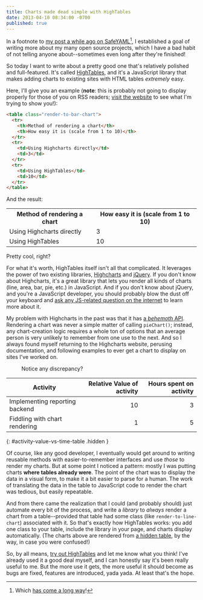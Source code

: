 ```yaml
---
title: Charts made dead simple with HighTables
date: 2013-04-10 08:34:00 -0700
published: true
---
```


In a footnote to [my post a while ago on SafeYAML](/posts/making-yaml-safe-again.html)[^safe-yaml], I established a goal of writing more about my many open source projects, which I have a bad habit of not telling anyone about--sometimes even long after they're finished!

So today I want to write about a pretty good one that's relatively polished and full-featured. It's called [HighTables](http://dtao.github.io/HighTables/), and it's a JavaScript library that makes adding charts to existing sites with HTML tables *extremely* easy.

Here, I'll give you an example (**note**: this is probably not going to display properly for those of you on RSS readers; [visit the website](http://philosopherdeveloper.com/posts/charts-made-dead-simple-with-hightables.html) to see what I'm trying to show you!):

```html
<table class="render-to-bar-chart">
  <tr>
    <th>Method of rendering a chart</th>
    <th>How easy it is (scale from 1 to 10)</th>
  </tr>
  <tr>
    <td>Using Highcharts directly</td>
    <td>3</td>
  </tr>
  <tr>
    <td>Using HighTables</td>
    <td>10</td>
  </tr>
</table>
```

And the result:

<table class="render-to-bar-chart">
  <tr>
    <th>Method of rendering a chart</th>
    <th>How easy it is (scale from 1 to 10)</th>
  </tr>
  <tr>
    <td>Using Highcharts directly</td>
    <td>3</td>
  </tr>
  <tr>
    <td>Using HighTables</td>
    <td>10</td>
  </tr>
</table>

Pretty cool, right?

For what it's worth, HighTables itself isn't all that complicated. It leverages the power of two existing libraries, [Highcharts](http://www.highcharts.com/) and [jQuery](http://jquery.com/). If you don't know about Highcharts, it's a great library that lets you render all kinds of charts (line, area, bar, pie, etc.) in JavaScript. And if you don't know about jQuery, and you're a JavaScript developer, you should probably blow the dust off your keyboard and [ask any JS-related question on the internet](http://www.doxdesk.com/img/updates/20091116-so-large.gif) to learn more about it.

My problem with Highcharts in the past was that it has [a *behemoth* API](http://api.highcharts.com/highcharts). Rendering a chart was never a simple matter of calling `pieChart()`; instead, any chart-creation logic requires a whole ton of options that an average person is very unlikely to remember from one use to the next. And so I always found myself returning to the Highcharts website, perusing documentation, and following examples to ever get a chart to display on sites I've worked on.

<figure class="hidden-in-abbreviated-version">
  <div class="pie-chart"
       data-title="Value of activity"
       data-source="#activity-value-vs-time-table"
       data-value-columns="2"
       data-options="getChartOptions"></div>
  <div class="pie-chart"
       data-title="Time invested in activity"
       data-source="#activity-value-vs-time-table"
       data-value-columns="3"
       data-options="getChartOptions"></div>
  <figcaption>Notice any discrepancy?</figcaption>
</figure>

Activity                       | Relative Value of activity | Hours spent on activity |
-------------------------------|---------------------------:|------------------------:|
Implementing reporting backend | 10                         | 3                       |
Fiddling with chart rendering  | 1                          | 5                       |
{: #activity-value-vs-time-table .hidden }

Of course, like any good developer, I eventually would get around to writing reusable methods with easier-to-remember interfaces and use *those* to render my charts. But at some point I noticed a pattern: mostly I was putting charts **where tables already were**. The point of the chart was to display the data in a visual form, to make it a bit easier to parse for a human. The work of translating the data in the table to JavaScript code to render the chart was tedious, but easily repeatable.

And from there came the realization that I could (and probably should) just automate every bit of the process, and write a *library* to *always* render a chart from a table--provided that table had some class (like `render-to-line-chart`) associated with it. So that's exactly how HighTables works: you add one class to your table, include the library in your page, and charts display automatically. (The charts above are rendered from <a href="javascript:revealTable();">a hidden table</a>, by the way, in case you were confused!)

So, by all means, [try out HighTables](https://github.com/dtao/HighTables) and let me know what you think! I've already used it a good deal myself, and I can honestly say it's been really useful to me. But the more use it gets, the more useful it should become as bugs are fixed, features are introduced, yada yada. At least that's the hope.

[^safe-yaml]: Which [has come a long way](http://rubygems.org/gems/safe_yaml)!
